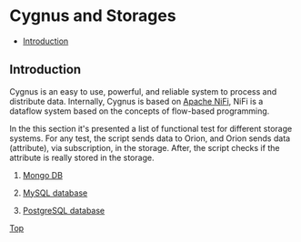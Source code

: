 # Cygnus and Storages #

* [Introduction](#introduction)

## Introduction ##

Cygnus is an easy to use, powerful, and reliable system to process and distribute data. Internally, Cygnus is based on [Apache NiFi](https://nifi.apache.org/docs.html), NiFi is a dataflow system based on the concepts of flow-based programming.
  
In the this section it's presented a list of functional test for different storage systems.
For any test, the script sends data to Orion, and Orion sends data (attribute), via subscription, in the storage. 
After, the script checks if the attribute is really stored in the storage.

1. [Mongo DB](cygnus.mongo)

2. [MySQL database](cygnus.mysql)

3. [PostgreSQL database](cygnus.postgres)


[Top](#cygnus-and-storages)